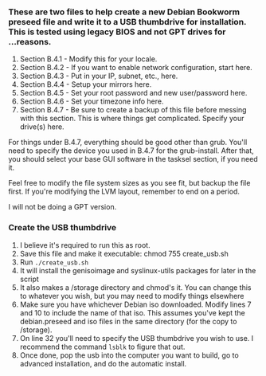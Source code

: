### These are two files to help create a new Debian Bookworm preseed file and write it to a USB thumbdrive for installation.  This is tested using legacy BIOS and not GPT drives for ...reasons.

1. Section B.4.1 - Modify this for your locale.
2. Section B.4.2 - If you want to enable network configuration, start here.
3. Section B.4.3 - Put in your IP, subnet, etc., here.
4. Section B.4.4 - Setup your mirrors here.
5. Section B.4.5 - Set your root password and new user/password here.
6. Section B.4.6 - Set your timezone info here.
7. Section B.4.7 - Be sure to create a backup of this file before messing with this section.  This is where things get complicated.  Specify your drive(s) here.


For things under B.4.7, everything should be good other than grub.  You'll need to specify the device you used in B.4.7 for the grub-install.  After that, you should select your base GUI software in the tasksel section, if you need it.

Feel free to modify the file system sizes as you see fit, but backup the file first.  If you're modifying the LVM layout, remember to end on a period.

I will not be doing a GPT version.


### Create the USB thumbdrive

1. I believe it's required to run this as root. 
2. Save this file and make it executable:  chmod 755 create_usb.sh
3. Run `./create_usb.sh`
4. It will install the genisoimage and syslinux-utils packages for later in the script
5. It also makes a /storage directory and chmod's it.  You can change this to whatever you wish, but you may need to modify things elsewhere
6. Make sure you have whichever Debian iso downloaded.  Modify lines 7 and 10 to include the name of that iso.  This assumes you've kept the debian.preseed and iso files in the same directory (for the copy to /storage).
7. On line 32 you'll need to specify the USB thumbdrive you wish to use.  I recommend the command `lsblk` to figure that out.
8. Once done, pop the usb into the computer you want to build, go to advanced installation, and do the automatic install.
